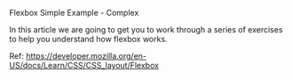 Flexbox Simple Example - Complex

In this article we are going to get you to work through a series of exercises to help you understand how flexbox works.

Ref: https://developer.mozilla.org/en-US/docs/Learn/CSS/CSS_layout/Flexbox
